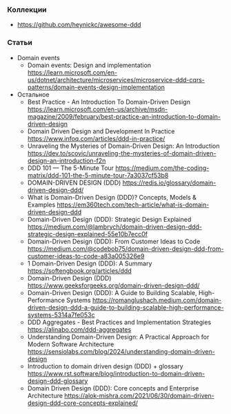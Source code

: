 ### Коллекции

- https://github.com/heynickc/awesome-ddd

### Статьи

- Domain events
    - Domain events: Design and implementation https://learn.microsoft.com/en-us/dotnet/architecture/microservices/microservice-ddd-cqrs-patterns/domain-events-design-implementation
- Остальное
    - Best Practice - An Introduction To Domain-Driven Design https://learn.microsoft.com/en-us/archive/msdn-magazine/2009/february/best-practice-an-introduction-to-domain-driven-design
    - Domain Driven Design and Development In Practice https://www.infoq.com/articles/ddd-in-practice/
    - Unraveling the Mysteries of Domain-Driven Design: An Introduction https://dev.to/scovic/unraveling-the-mysteries-of-domain-driven-design-an-introduction-f2n
    - DDD 101 — The 5-Minute Tour https://medium.com/the-coding-matrix/ddd-101-the-5-minute-tour-7a3037cf53b8
    - DOMAIN-DRIVEN DESIGN (DDD) https://redis.io/glossary/domain-driven-design-ddd/
    - What is Domain-Driven Design (DDD)? Concepts, Models & Examples https://em360tech.com/tech-article/what-is-domain-driven-design-ddd
    - Domain-Driven Design (DDD): Strategic Design Explained https://medium.com/@lambrych/domain-driven-design-ddd-strategic-design-explained-55e10b7ecc0f
    - Domain-Driven Design (DDD): From Customer Ideas to Code https://medium.com/@codebob75/domain-driven-design-ddd-from-customer-ideas-to-code-a83a005326e9
    - 1 Domain-Driven Design (DDD): A Summary https://softengbook.org/articles/ddd
    - Domain-Driven Design (DDD) https://www.geeksforgeeks.org/domain-driven-design-ddd/
    - Domain-Driven Design (DDD): A Guide to Building Scalable, High-Performance Systems https://romanglushach.medium.com/domain-driven-design-ddd-a-guide-to-building-scalable-high-performance-systems-5314a7fe053c
    - DDD Aggregates - Best Practices and Implementation Strategies https://alinabo.com/ddd-aggregates
    - Understanding Domain-Driven Design: A Practical Approach for Modern Software Architecture https://sensiolabs.com/blog/2024/understanding-domain-driven-design
    - Introduction to domain driven design (DDD) + glossary https://www.rst.software/blog/introduction-to-domain-driven-design-ddd-glossary
    - Domain Driven Design (DDD): Core concepts and Enterprise Architecture https://alok-mishra.com/2021/06/30/domain-driven-design-ddd-core-concepts-explained/
